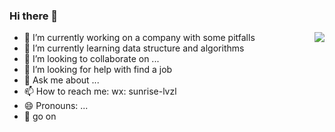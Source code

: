 ### Hi there 👋
<img align="right" src="https://github-readme-stats.vercel.app/api?username=lv-z-l&show_icons=true&icon_color=CE1D2D&text_color=718096&bg_color=ffffff&hide_title=true" />

- 🔭 I’m currently working on a company with some pitfalls
- 🌱 I’m currently learning data structure and algorithms
- 👯 I’m looking to collaborate on ...
- 🤔 I’m looking for help with find a job
- 💬 Ask me about ...
- 📫 How to reach me: wx: sunrise-lvzl
- 😄 Pronouns: ...
- 🌹 go on
